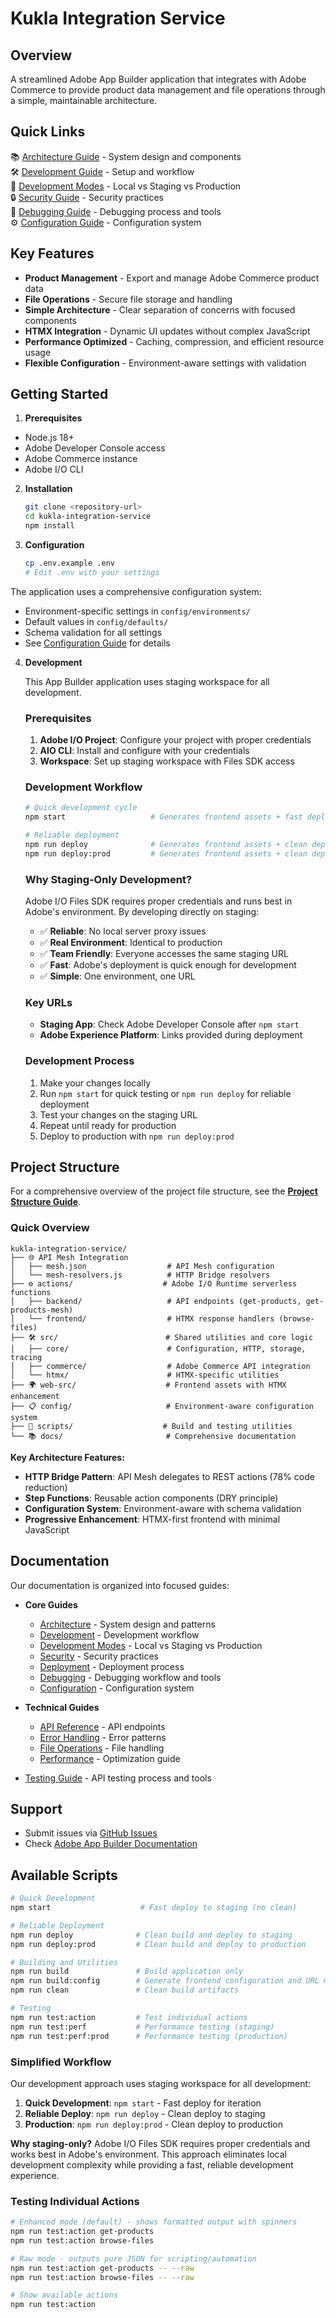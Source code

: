 # Kukla Integration Service

## Overview

A streamlined Adobe App Builder application that integrates with Adobe Commerce to provide product data management and file operations through a simple, maintainable architecture.

## Quick Links

📚 [Architecture Guide](docs/architecture.md) - System design and components  
🛠️ [Development Guide](docs/development.md) - Setup and workflow  
🚀 [Development Modes](docs/development-modes.md) - Local vs Staging vs Production  
🔒 [Security Guide](docs/security.md) - Security practices  
🐛 [Debugging Guide](docs/debugging.md) - Debugging process and tools  
⚙️ [Configuration Guide](docs/configuration.md) - Configuration system

## Key Features

- **Product Management** - Export and manage Adobe Commerce product data
- **File Operations** - Secure file storage and handling
- **Simple Architecture** - Clear separation of concerns with focused components
- **HTMX Integration** - Dynamic UI updates without complex JavaScript
- **Performance Optimized** - Caching, compression, and efficient resource usage
- **Flexible Configuration** - Environment-aware settings with validation

## Getting Started

1. **Prerequisites**

- Node.js 18+
- Adobe Developer Console access
- Adobe Commerce instance
- Adobe I/O CLI

2. **Installation**

   ```bash
   git clone <repository-url>
   cd kukla-integration-service
   npm install
   ```

3. **Configuration**

   ```bash
   cp .env.example .env
   # Edit .env with your settings
   ```

The application uses a comprehensive configuration system:

- Environment-specific settings in `config/environments/`
- Default values in `config/defaults/`
- Schema validation for all settings
- See [Configuration Guide](docs/configuration.md) for details

4. **Development**

   This App Builder application uses staging workspace for all development.

   ### Prerequisites

   1. **Adobe I/O Project**: Configure your project with proper credentials
   2. **AIO CLI**: Install and configure with your credentials
   3. **Workspace**: Set up staging workspace with Files SDK access

   ### Development Workflow

   ```bash
   # Quick development cycle
   npm start                   # Generates frontend assets + fast deploy to staging

   # Reliable deployment
   npm run deploy              # Generates frontend assets + clean deploy to staging
   npm run deploy:prod         # Generates frontend assets + clean deploy to production
   ```

   ### Why Staging-Only Development?

   Adobe I/O Files SDK requires proper credentials and runs best in Adobe's environment. By developing directly on staging:

   - ✅ **Reliable**: No local server proxy issues
   - ✅ **Real Environment**: Identical to production
   - ✅ **Team Friendly**: Everyone accesses the same staging URL
   - ✅ **Fast**: Adobe's deployment is quick enough for development
   - ✅ **Simple**: One environment, one URL

   ### Key URLs

   - **Staging App**: Check Adobe Developer Console after `npm start`
   - **Adobe Experience Platform**: Links provided during deployment

   ### Development Process

   1. Make your changes locally
   2. Run `npm start` for quick testing or `npm run deploy` for reliable deployment
   3. Test your changes on the staging URL
   4. Repeat until ready for production
   5. Deploy to production with `npm run deploy:prod`

## Project Structure

For a comprehensive overview of the project file structure, see the [**Project Structure Guide**](docs/architecture/project-structure.md).

### Quick Overview

```text
kukla-integration-service/
├── 🌐 API Mesh Integration
│   ├── mesh.json                  # API Mesh configuration
│   └── mesh-resolvers.js          # HTTP Bridge resolvers
├── ⚙️ actions/                    # Adobe I/O Runtime serverless functions
│   ├── backend/                   # API endpoints (get-products, get-products-mesh)
│   └── frontend/                  # HTMX response handlers (browse-files)
├── 🛠️ src/                        # Shared utilities and core logic
│   ├── core/                      # Configuration, HTTP, storage, tracing
│   ├── commerce/                  # Adobe Commerce API integration
│   └── htmx/                      # HTMX-specific utilities
├── 🌍 web-src/                    # Frontend assets with HTMX enhancement
├── 📋 config/                     # Environment-aware configuration system
├── 🔧 scripts/                    # Build and testing utilities
└── 📚 docs/                       # Comprehensive documentation
```

**Key Architecture Features:**

- **HTTP Bridge Pattern**: API Mesh delegates to REST actions (78% code reduction)
- **Step Functions**: Reusable action components (DRY principle)
- **Configuration System**: Environment-aware with schema validation
- **Progressive Enhancement**: HTMX-first frontend with minimal JavaScript

## Documentation

Our documentation is organized into focused guides:

- **Core Guides**

  - [Architecture](docs/architecture.md) - System design and patterns
  - [Development](docs/development.md) - Development workflow
  - [Development Modes](docs/development-modes.md) - Local vs Staging vs Production
  - [Security](docs/security.md) - Security practices
  - [Deployment](docs/deployment.md) - Deployment process
  - [Debugging](docs/debugging.md) - Debugging workflow and tools
  - [Configuration](docs/configuration.md) - Configuration system

- **Technical Guides**

  - [API Reference](docs/api-reference.md) - API endpoints
  - [Error Handling](docs/error-handling.md) - Error patterns
  - [File Operations](docs/file-operations.md) - File handling
  - [Performance](docs/performance.md) - Optimization guide

- [Testing Guide](docs/testing.md) - API testing process and tools

## Support

- Submit issues via [GitHub Issues](https://github.com/your-repo/issues)
- Check [Adobe App Builder Documentation](https://developer.adobe.com/app-builder/)

## Available Scripts

```bash
# Quick Development
npm start                    # Fast deploy to staging (no clean)

# Reliable Deployment
npm run deploy              # Clean build and deploy to staging
npm run deploy:prod         # Clean build and deploy to production

# Building and Utilities
npm run build               # Build application only
npm run build:config        # Generate frontend configuration and URL modules
npm run clean               # Clean build artifacts

# Testing
npm run test:action         # Test individual actions
npm run test:perf           # Performance testing (staging)
npm run test:perf:prod      # Performance testing (production)
```

### Simplified Workflow

Our development approach uses staging workspace for all development:

1. **Quick Development**: `npm start` - Fast deploy for iteration
2. **Reliable Deploy**: `npm run deploy` - Clean deploy to staging
3. **Production**: `npm run deploy:prod` - Clean deploy to production

**Why staging-only?** Adobe I/O Files SDK requires proper credentials and works best in Adobe's environment. This approach eliminates local development complexity while providing a fast, reliable development experience.

### Testing Individual Actions

```bash
# Enhanced mode (default) - shows formatted output with spinners
npm run test:action get-products
npm run test:action browse-files

# Raw mode - outputs pure JSON for scripting/automation
npm run test:action get-products -- --raw
npm run test:action browse-files -- --raw

# Show available actions
npm run test:action
```
